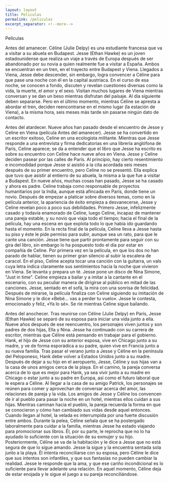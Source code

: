 ```yaml
---
layout: layout
title: Peliculas
permalink: /peliculas
excerpt_separator: <!--more-->
---
```


<p>Películas<p>  
<p>Antes del amanecer. Céline (Julie Delpy) es una estudiante francesa que va a visitar a su abuela en Budapest. Jesse (Ethan Hawke) es un joven estadounidense que realiza un viaje a través de Europa después de ser abandonado por su novia a quien realmente fue a visitar a España. Ambos se encuentran en un tren, 
<!--more-->en el trayecto entre Budapest y Viena. Llegados a Viena, Jesse debe descender, sin embargo, logra convencer a Céline para que pase una noche con él en la capital austríaca. En el curso de esa noche, se conocen a fondo, discuten y revelan cuestiones diversas como la vida, la muerte, el amor y el sexo. Visitan muchos lugares de Viena mientras conversan y se dan un beso mientras disfrutan del paisaje. Al día siguiente deben separarse. Pero en el último momento, mientras Céline se apresta a abordar el tren, deciden reencontrarse en el mismo lugar (la estación de Viena), a la misma hora, seis meses más tarde sin pasarse ningún dato de contacto.</p>
<p>Antes del atardecer. Nueve años han pasado desde el encuentro de Jesse y Celine en Viena (película Antes del amanecer). Jesse se ha convertido en un escritor exitoso, Celine en una ecologista militante. Mientras que Jesse responde a una entrevista y firma dedicatorias en una librería anglófona de París, Celine aparece; se da a entender que el libro que Jesse ha escrito es sobre su encuentro con Celine hace nueve años en Viena. Jesse y Celine deciden pasear por las calles de París. Al principio, hay cierto resentimiento e incomodidad porque Jesse sí asistió a la cita acordada seis meses después de su primer encuentro, pero Celine no se presentó. Ella explica que tuvo que asistir al entierro de su abuela, la misma a la que fue a visitar a Budapest. En nueve años, muchas cosas han pasado, Jesse se ha casado y ahora es padre. Celine trabaja como responsable de proyectos humanitarios por la India, aunque está afincada en París, donde tiene un novio. Después de empezar a platicar sobre diversos temas, como en la película anterior, la apariencia de éxito empieza a desvanecerse, Jesse y Celine revelan poco a poco sus debilidades. Primero Jesse, infelizmente casado y todavía enamorado de Celine, luego Celine, incapaz de mantener una pareja estable, y su novio que viaja todo el tiempo; hacia el final de la película, hay una escena en que explota todo lo que había ido guardando hasta el momento.
En la recta final de la película, Celine lleva a Jesse hasta su piso y éste le pide permiso para subir, aunque sea un rato, para que le cante una canción. Jesse tiene que partir prontamente para seguir con su gira del libro, sin embargo lo ha pospuesto todo el día por estar en compañía de Celine. Por primera vez en la película, en que los dos no han parado de hablar, tienen su primer gran silencio al subir la escalera de caracol. En el piso, Celine acepta tocar una canción con la guitarra, un vals cuya letra indica claramente sus sentimientos hacia la noche que vivieron en Viena. Se levanta y prepara un té. Jesse pone un disco de Nina Simone, "Just in time". Celine empieza a bailar y a imitar a la cantante en el escenario, con su peculiar manera de dirigirse al público en mitad de las canciones. Jesse, sentado en el sofá, la mira con una sonrisa de felicidad.
Después de mirarse, la película finaliza con Celine siguiendo su imitación de Nina Simone y le dice «Bebé... vas a perder tu vuelo». Jesse le contesta, emocionado y feliz, «Ya lo sé». Se ríe mientras Celine sigue bailando.</p>
<p>Antes del anochecer. Tras reunirse con Céline (Julie Delpy) en París, Jesse (Ethan Hawke) se separó de su esposa para iniciar una vida junto a ella. Nueve años después de ese reencuentro, los personajes viven juntos y son padres de dos hijas, Ella y Nina. Jesse ha continuado con su carrera de escritor, mientras que Céline está pensando en trabajar para el gobierno. Hank, el hijo de Jesse con su anterior esposa, vive en Chicago junto a su madre, y ve de forma esporádica a su padre, quien vive en Francia junto a su nueva familia. Tras pasar el verano junto a Jesse y Céline en la península del Peloponeso, Hank debe volver a Estados Unidos junto a su madre. Después de dejar a su hijo en el aeropuerto, Jesse, Céline y sus hijas van a la casa de unos amigos cerca de la playa. En el camino, la pareja conversa acerca de lo que es mejor para Hank, ya sea vivir junto a su madre en Chicago o estar junto a su padre en Europa, así como el futuro laboral que le espera a Céline. Al llegar a la casa de su amigo Patrick, los personajes se reúnen para comer y aprovechan de conversar acerca del amor, las relaciones de pareja y la vida. Los amigos de Jesse y Céline los convencen de ir al pueblo para pasar la noche en un hotel, mientras ellos cuidan a sus hijas. Mientras caminan hacia el pueblo, la pareja recuerda la forma en que se conocieron y cómo han cambiado sus vidas desde aquel entonces.
Cuando llegan al hotel, la velada es interrumpida por una fuerte discusión entre ambos. Durante la pelea, Céline señala que se ha postergado laboralmente para cuidar a la familia, mientras Jesse ha estado viajando para promocionar sus libros. Él, por su parte, le reprocha que no lo ha ayudado lo suficiente con la situación de su exmujer y su hijo.
 Posteriormente, Céline se va de la habitación y le dice a Jesse que no está segura de que lo sigue amando. Jesse la sigue y la encuentra sentada sola junto a la playa. Él intenta reconciliarse con su esposa, pero Céline le dice que sus intentos son infantiles, y que sus fantasías no pueden cambiar la realidad. Jesse le responde que la ama, y que ese cariño incondicional es lo suficiente para llevar adelante una relación. En aquel momento, Céline deja de estar enojada y le sigue el juego a su pareja reconciliándose.</p>
